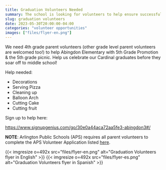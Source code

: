 ```yaml
--- 
title: Graduation Volunteers Needed
summary: The school is looking for volunteers to help ensure successful end-of-year celebrations for our graduating fifth graders.
slug: graduation volunteers
date: 2023-05-30T20:00:00-04:00
categories: "volunteer opportunities"
images: ["files/flyer-en.png"]
---
```


We need 4th grade parent volunteers (other grade level parent volunteers are welcomed too!) to help Abingdon Elementary with 5th Grade Promotion & the 5th grade picnic. Help us celebrate our Cardinal graduates before they soar off to middle school!

Help needed:

- Decorations
- Serving Pizza
- Cleaning up
- Balloon Arch
- Cutting Cake
- Cutting fruit

Sign up to help here:

https://www.signupgenius.com/go/30e0a44aca72aa5fe3-abingdon3#/

**NOTE**:  Arlington Public Schools (APS) requires all parent volunteers to complete the APS Volunteer Application listed [here](https://abingdon.apsva.us/families/volunteer/).

{{< imgresize o=492x src="files/flyer-en.png" alt="Graduation Volunteers flyer in English" >}}
{{< imgresize o=492x src="files/flyer-es.png" alt="Graduation Volunteers flyer in Spanish" >}}